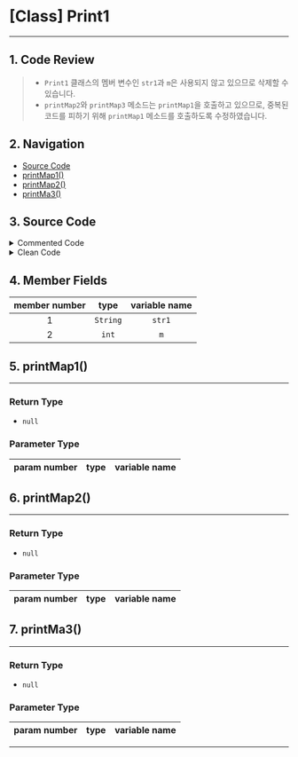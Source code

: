 # [Class] Print1
* * *
## 1. Code Review
> - `Print1` 클래스의 멤버 변수인 `str1`과 `m`은 사용되지 않고 있으므로 삭제할 수 있습니다.
> - `printMap2`와 `printMap3` 메소드는 `printMap1`을 호출하고 있으므로, 중복된 코드를 피하기 위해 `printMap1` 메소드를 호출하도록 수정하였습니다.


## 2. Navigation
* [Source Code](#3-source-code)
* [printMap1()](#5-printmap1)
* [printMap2()](#6-printmap2)
* [printMa3()](#7-printma3)

## 3. Source Code
<details><summary> Commented Code </summary><div markdown="1">

## Commented Code
* * *
 ```java 

//이 코드는 `Print1` 클래스에 세 개의 메소드를 포함하고 있습니다. 
//- `printMap1` 메소드는 2x5 크기의 맵을 출력하는 역할을 합니다. 
//- `printMap2` 메소드는 `printMap1`과 동일한 역할을 수행합니다.
//- `printMap3` 메소드는 `printMap1`이 두 번 반복되는 역할을 수행합니다.
public class Print1 {

    String str1;
    int m;

    public void printMap1(){
        for (int i=0;i<2;i++){
            for (int j=0;j<5;j++){
                System.out.println("*");
            }
            System.out.println("\n");
        }
    }
    public void printMap2(){ //printMap1과 동일한 함수
        for (int i=0;i<2;i++){
            for (int j=0;j<5;j++){
                System.out.println("*");
            }
            System.out.println("\n");
        }
    }
    public void printMa3(){ //printMap1이 두번 반복되는 함수
        for (int i=0;i<2;i++){
            for (int j=0;j<5;j++){
                System.out.println("*");
            }
            System.out.println("\n");
        }

        for (int i=0;i<2;i++){
            for (int j=0;j<5;j++){
                System.out.println("*");
            }
            System.out.println("\n");
        }
    }
}

 ``` 
</div></details><details><summary> Clean Code </summary><div markdown="1">

## Clean Code
* * *
 ```java 
public class Print1 {

    String str1;
    int m;

    public void printMap1(){
        for (int i=0;i<2;i++){
            for (int j=0;j<5;j++){
                System.out.println("*");
            }
            System.out.println("\n");
        }
    }
    
    public void printMap2(){ 
        printMap1();
    }
    
    public void printMap3(){ 
        printMap1();
        printMap1();
    }
}
 ``` 
</div></details>

## 4. Member Fields
member number | type | variable name 
:-:|:---:|:---:
1 |`String`|`str1`
2 |`int`|`m`


## 5. printMap1()
* * *
### Return Type
- `null`
### Parameter Type
param number | type | variable name 
:-:|:---:|:---:

## 6. printMap2()
* * *
### Return Type
- `null`
### Parameter Type
param number | type | variable name 
:-:|:---:|:---:

## 7. printMa3()
* * *
### Return Type
- `null`
### Parameter Type
param number | type | variable name 
:-:|:---:|:---:

* * *
